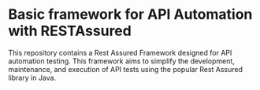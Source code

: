 # Basic framework for API Automation with RESTAssured 
This repository contains a Rest Assured Framework designed for API automation testing. 
This framework aims to simplify the development, maintenance, and execution of API tests using the popular Rest Assured library in Java.
